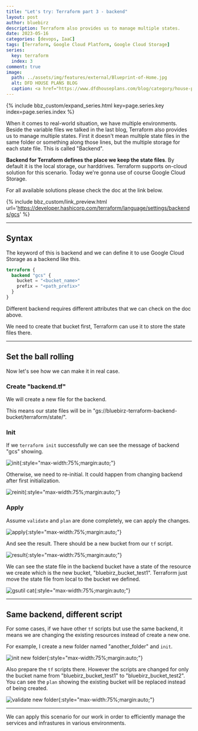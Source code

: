 ```yaml
---
title: "Let's try: Terraform part 3 - backend"
layout: post
author: bluebirz
description: Terraform also provides us to manage multiple states.
date: 2023-05-16
categories: [devops, IaaC]
tags: [Terraform, Google Cloud Platform, Google Cloud Storage]
series:
  key: terraform
  index: 3
comment: true
image:
  path: ../assets/img/features/external/Blueprint-of-Home.jpg
  alt: DFD HOUSE PLANS BLOG
  caption: <a href="https://www.dfdhouseplans.com/blog/category/house-plans/">DFD HOUSE PLANS BLOG</a>
---
```


{% include bbz_custom/expand_series.html key=page.series.key index=page.series.index %}

When it comes to real-world situation, we have multiple environments. Beside the variable files we talked in the last blog, Terraform also provides us to manage multiple states. First it doesn't mean multiple state files in the same folder or something along those lines, but the multiple storage for each state file. This is called "Backend".

**Backend for Terraform defines the place we keep the state files**. By default it is the local storage, our harddrives. Terraform supports on-cloud solution for this scenario. Today we're gonna use of course Google Cloud Storage.

For all available solutions please check the doc at the link below.

{% include bbz_custom/link_preview.html url='<https://developer.hashicorp.com/terraform/language/settings/backends/gcs>' %}

---

## Syntax

The keyword of this is backend and we can define it to use Google Cloud Storage as a backend like this.

```terraform
terraform {
  backend "gcs" {
    bucket = "<bucket_name>"
    prefix = "<path_prefix>"
  }
}
```

Different backend requires different attributes that we can check on the doc above.

We need to create that bucket first, Terraform can use it to store the state files there.

---

## Set the ball rolling

Now let's see how we can make it in real case.

### Create "backend.tf"

We will create a new file for the backend.

<script src="https://gist.github.com/bluebirz/18d2776ce67e82a9462eb6e2cf5ed6d6.js"></script>

This means our state files will be in "gs://bluebirz-terraform-backend-bucket/terraform/state/".

### Init

If we `terraform init` successfully we can see the message of backend "gcs" showing.

![init](https://bluebirzdotnet.s3.ap-southeast-1.amazonaws.com/terraform/p3/01-init.png){:style="max-width:75%;margin:auto;"}

Otherwise, we need to re-initial. It could happen from changing backend after first initialization.

![reinit](https://bluebirzdotnet.s3.ap-southeast-1.amazonaws.com/terraform/p3/02-init-fail.png){:style="max-width:75%;margin:auto;"}

### Apply

Assume `validate` and `plan` are done completely, we can apply the changes.

![apply](https://bluebirzdotnet.s3.ap-southeast-1.amazonaws.com/terraform/p3/03-apply.png){:style="max-width:75%;margin:auto;"}

And see the result. There should be a new bucket from our `tf` script.

![result](https://bluebirzdotnet.s3.ap-southeast-1.amazonaws.com/terraform/p3/04-buckets.png){:style="max-width:75%;margin:auto;"}

We can see the state file in the backend bucket have a state of the resource we create which is the new bucket, "bluebirz_bucket_test1". Terraform just move the state file from local to the bucket we defined.

![gsutil cat](https://bluebirzdotnet.s3.ap-southeast-1.amazonaws.com/terraform/p3/05-cat-state.png){:style="max-width:75%;margin:auto;"}

---

## Same backend, different script

For some cases, if we have other `tf` scripts but use the same backend, it means we are changing the existing resources instead of create a new one.

For example, I create a new folder named "another_folder" and `init`.

![init new folder](https://bluebirzdotnet.s3.ap-southeast-1.amazonaws.com/terraform/p3/06-same-backend-new-tf.png){:style="max-width:75%;margin:auto;"}

Also prepare the `tf` scripts there. However the scripts are changed for only the bucket name from "bluebirz_bucket_test1" to "bluebirz_bucket_test2". You can see the `plan` showing the existing bucket will be replaced instead of being created.

![validate new folder](https://bluebirzdotnet.s3.ap-southeast-1.amazonaws.com/terraform/p3/07-same-backend-plan.png){:style="max-width:75%;margin:auto;"}

---

We can apply this scenario for our work in order to efficiently manage the services and infrastures in various environments.
